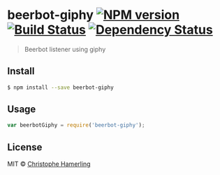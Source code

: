 # beerbot-giphy [![NPM version][npm-image]][npm-url] [![Build Status][travis-image]][travis-url] [![Dependency Status][daviddm-image]][daviddm-url]
> Beerbot listener using giphy


## Install

```sh
$ npm install --save beerbot-giphy
```


## Usage

```js
var beerbotGiphy = require('beerbot-giphy');
```

## License

MIT © [Christophe Hamerling](http://chamerling.github.io)


[npm-image]: https://badge.fury.io/js/beerbot-giphy.svg
[npm-url]: https://npmjs.org/package/beerbot-giphy
[travis-image]: https://travis-ci.org/chamerling/beerbot-giphy.svg?branch=master
[travis-url]: https://travis-ci.org/chamerling/beerbot-giphy
[daviddm-image]: https://david-dm.org/chamerling/beerbot-giphy.svg?theme=shields.io
[daviddm-url]: https://david-dm.org/chamerling/beerbot-giphy
